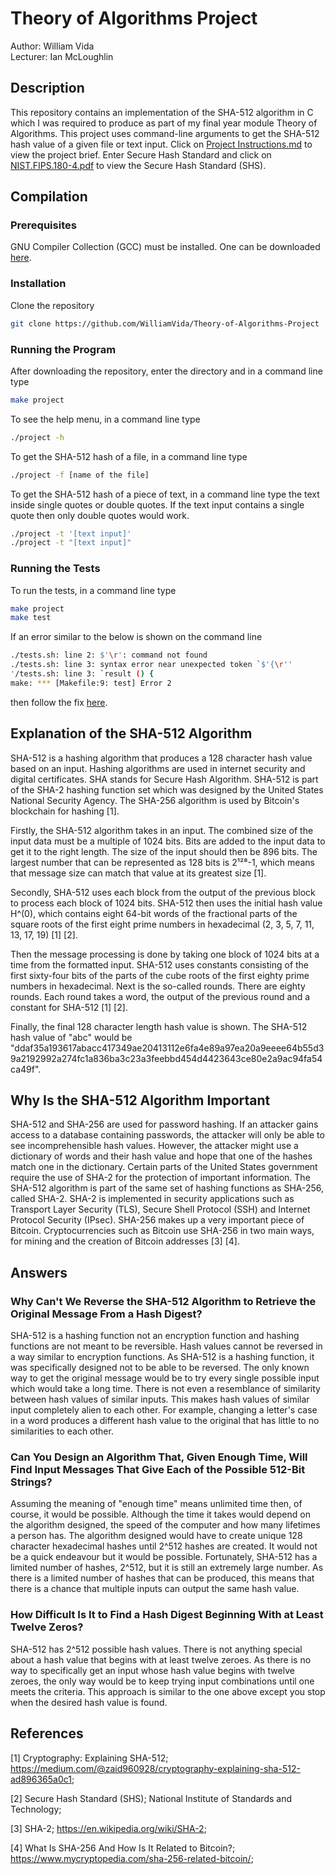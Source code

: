 # Theory of Algorithms Project
Author: William Vida <br>
Lecturer: Ian McLoughlin

## Description
This repository contains an implementation of the SHA-512 algorithm in C which I was required to produce as part of my final year module Theory of Algorithms. This project uses command-line arguments to get the SHA-512 hash value of a given file or text input. Click on [Project Instructions.md](Project%20Instructions.md) to view the project brief. Enter Secure Hash Standard and click on [NIST.FIPS.180-4.pdf](NIST.FIPS.180-4.pdf) to view the Secure Hash Standard (SHS).

## Compilation
### Prerequisites
GNU Compiler Collection (GCC) must be installed. One can be downloaded [here](https://gcc.gnu.org/).

### Installation
Clone the repository
```sh
git clone https://github.com/WilliamVida/Theory-of-Algorithms-Project
```

### Running the Program
After downloading the repository, enter the directory and in a command line type
```sh
make project
```
To see the help menu, in a command line type
```sh
./project -h
```
To get the SHA-512 hash of a file, in a command line type
```sh
./project -f [name of the file]
```
To get the SHA-512 hash of a piece of text, in a command line type the text inside single quotes or double quotes. If the text input contains a single quote then only double quotes would work.
```sh
./project -t '[text input]'
./project -t "[text input]"
```

### Running the Tests
To run the tests, in a command line type
```sh
make project
make test
```

If an error similar to the below is shown on the command line
```sh
./tests.sh: line 2: $'\r': command not found
./tests.sh: line 3: syntax error near unexpected token `$'{\r''
'/tests.sh: line 3: `result () {
make: *** [Makefile:9: test] Error 2
```
then follow the fix [here](https://askubuntu.com/a/1266050).

## Explanation of the SHA-512 Algorithm
SHA-512 is a hashing algorithm that produces a 128 character hash value based on an input. Hashing algorithms are used in internet security and digital certificates. SHA stands for Secure Hash Algorithm. SHA-512 is part of the SHA-2 hashing function set which was designed by the United States National Security Agency. The SHA-256 algorithm is used by Bitcoin's blockchain for hashing [1].

Firstly, the SHA-512 algorithm takes in an input. The combined size of the input data must be a multiple of 1024 bits. Bits are added to the input data to get it to the right length. The size of the input should then be 896 bits. The largest number that can be represented as 128 bits is 2¹²⁸-1, which means that message size can match that value at its greatest size [1].

Secondly, SHA-512 uses each block from the output of the previous block to process each block of 1024 bits. SHA-512 then uses the initial hash value H^(0), which contains eight 64-bit words of the fractional parts of the square roots of the first eight prime numbers in hexadecimal (2, 3, 5, 7, 11, 13, 17, 19) [1] [2].

Then the message processing is done by taking one block of 1024 bits at a time from the formatted input. SHA-512 uses constants consisting of the first sixty-four bits of the parts of the cube roots of the first eighty prime numbers in hexadecimal. Next is the so-called rounds. There are eighty rounds. Each round takes a word, the output of the previous round and a constant for SHA-512 [1] [2].

Finally, the final 128 character length hash value is shown. The SHA-512 hash value of "abc" would be "ddaf35a193617abacc417349ae20413112e6fa4e89a97ea20a9eeee64b55d39a2192992a274fc1a836ba3c23a3feebbd454d4423643ce80e2a9ac94fa54ca49f".

## Why Is the SHA-512 Algorithm Important
SHA-512 and SHA-256 are used for password hashing. If an attacker gains access to a database containing passwords, the attacker will only be able to see incomprehensible hash values. However, the attacker might use a dictionary of words and their hash value and hope that one of the hashes match one in the dictionary. Certain parts of the United States government require the use of SHA-2 for the protection of important information. The SHA-512 algorithm is part of the same set of hashing functions as SHA-256, called SHA-2. SHA-2 is implemented in security applications such as Transport Layer Security (TLS), Secure Shell Protocol (SSH) and Internet Protocol Security (IPsec). SHA-256 makes up a very important piece of Bitcoin. Cryptocurrencies such as Bitcoin use SHA-256 in two main ways, for mining and the creation of Bitcoin addresses [3] [4]. 

## Answers
### Why Can't We Reverse the SHA-512 Algorithm to Retrieve the Original Message From a Hash Digest?
SHA-512 is a hashing function not an encryption function and hashing functions are not meant to be reversible. Hash values cannot be reversed in a way similar to encryption functions. As SHA-512 is a hashing function, it was specifically designed not to be able to be reversed. The only known way to get the original message would be to try every single possible input which would take a long time. There is not even a resemblance of similarity between hash values of similar inputs. This makes hash values of similar input completely alien to each other. For example, changing a letter's case in a word produces a different hash value to the original that has little to no similarities to each other.

### Can You Design an Algorithm That, Given Enough Time, Will Find Input Messages That Give Each of the Possible 512-Bit Strings?
Assuming the meaning of "enough time" means unlimited time then, of course, it would be possible. Although the time it takes would depend on the algorithm designed, the speed of the computer and how many lifetimes a person has. The algorithm designed would have to create unique 128 character hexadecimal hashes until 2^512 hashes are created. It would not be a quick endeavour but it would be possible. Fortunately, SHA-512 has a limited number of hashes, 2^512, but it is still an extremely large number. As there is a limited number of hashes that can be produced, this means that there is a chance that multiple inputs can output the same hash value.

### How Difficult Is It to Find a Hash Digest Beginning With at Least Twelve Zeros?
SHA-512 has 2^512 possible hash values. There is not anything special about a hash value that begins with at least twelve zeroes. As there is no way to specifically get an input whose hash value begins with twelve zeroes, the only way would be to keep trying input combinations until one meets the criteria. This approach is similar to the one above except you stop when the desired hash value is found.

## References
[1] Cryptography: Explaining SHA-512; https://medium.com/@zaid960928/cryptography-explaining-sha-512-ad896365a0c1;

[2] Secure Hash Standard (SHS); National Institute of Standards and Technology;

[3] SHA-2; https://en.wikipedia.org/wiki/SHA-2;

[4] What Is SHA-256 And How Is It Related to Bitcoin?; https://www.mycryptopedia.com/sha-256-related-bitcoin/;
